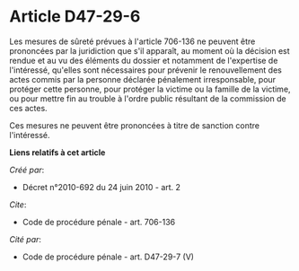 # Article D47-29-6

Les mesures de sûreté prévues à l'article 706-136 ne peuvent être prononcées par la juridiction que s'il apparaît, au moment
où la décision est rendue et au vu des éléments du dossier et notamment de l'expertise de l'intéressé, qu'elles sont
nécessaires pour prévenir le renouvellement des actes commis par la personne déclarée pénalement irresponsable, pour protéger
cette personne, pour protéger la victime ou la famille de la victime, ou pour mettre fin au trouble à l'ordre public
résultant de la commission de ces actes. 

Ces mesures ne peuvent être prononcées à titre de sanction contre l'intéressé.

**Liens relatifs à cet article**

_Créé par_:

  - Décret n°2010-692 du 24 juin 2010 - art. 2

_Cite_:

  - Code de procédure pénale - art. 706-136

_Cité par_:

  - Code de procédure pénale - art. D47-29-7 (V)

